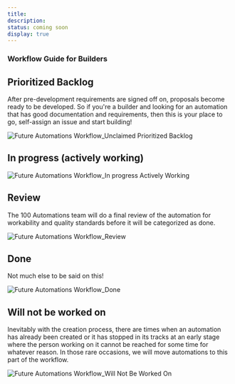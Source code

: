 ```yaml
---
title:
description:
status: coming soon
display: true
---
```


### Workflow Guide for Builders

## Prioritized Backlog
After pre-development requirements are signed off on, proposals become ready to be developed. So if you're a builder and looking for an automation that has good documentation and requirements, then this is your place to go, self-assign an issue and start building!

![Future Automations Workflow_Unclaimed Prioritized Backlog](https://user-images.githubusercontent.com/61798667/106541725-81e25100-64d0-11eb-9ef4-c59186f62d21.jpg)

## In progress (actively working)

![Future Automations Workflow_In progress Actively Working](https://user-images.githubusercontent.com/61798667/106541756-8dce1300-64d0-11eb-9040-fe15064229a6.jpg)

## Review
The 100 Automations team will do a final review of the automation for workability and quality standards before it will be categorized as done.

![Future Automations Workflow_Review](https://user-images.githubusercontent.com/61798667/106541791-9aeb0200-64d0-11eb-9d43-0876d17a8c0f.jpg)

## Done
Not much else to be said on this!

![Future Automations Workflow_Done](https://user-images.githubusercontent.com/61798667/106541820-a8a08780-64d0-11eb-9c05-7799e0f071b5.jpg)

## Will not be worked on
Inevitably with the creation process, there are times when an automation has already been created or it has stopped in its tracks at an early stage where the person working on it cannot be reached for some time for whatever reason. In those rare occasions, we will move automations to this part of the workflow.

![Future Automations Workflow_Will Not Be Worked On](https://user-images.githubusercontent.com/61798667/106541834-af2eff00-64d0-11eb-9f1d-16143363b6a4.jpg)

